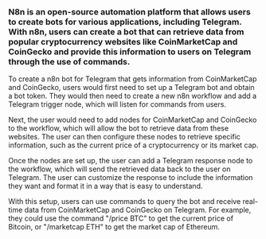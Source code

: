 ### N8n is an open-source automation platform that allows users to create bots for various applications, including Telegram. With n8n, users can create a bot that can retrieve data from popular cryptocurrency websites like CoinMarketCap and CoinGecko and provide this information to users on Telegram through the use of commands.

To create a n8n bot for Telegram that gets information from CoinMarketCap and CoinGecko, users would first need to set up a Telegram bot and obtain a bot token. They would then need to create a new n8n workflow and add a Telegram trigger node, which will listen for commands from users.

Next, the user would need to add nodes for CoinMarketCap and CoinGecko to the workflow, which will allow the bot to retrieve data from these websites. The user can then configure these nodes to retrieve specific information, such as the current price of a cryptocurrency or its market cap.

Once the nodes are set up, the user can add a Telegram response node to the workflow, which will send the retrieved data back to the user on Telegram. The user can customize the response to include the information they want and format it in a way that is easy to understand.

With this setup, users can use commands to query the bot and receive real-time data from CoinMarketCap and CoinGecko on Telegram. For example, they could use the command "/price BTC" to get the current price of Bitcoin, or "/marketcap ETH" to get the market cap of Ethereum.